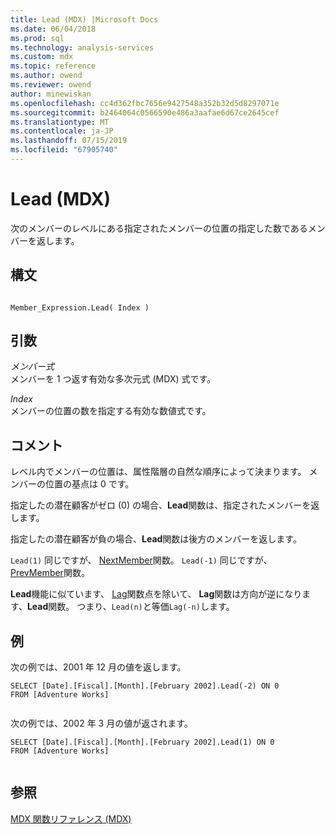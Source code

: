 ```yaml
---
title: Lead (MDX) |Microsoft Docs
ms.date: 06/04/2018
ms.prod: sql
ms.technology: analysis-services
ms.custom: mdx
ms.topic: reference
ms.author: owend
ms.reviewer: owend
author: minewiskan
ms.openlocfilehash: cc4d362fbc7656e9427548a352b32d5d8297071e
ms.sourcegitcommit: b2464064c0566590e486a3aafae6d67ce2645cef
ms.translationtype: MT
ms.contentlocale: ja-JP
ms.lasthandoff: 07/15/2019
ms.locfileid: "67905740"
---
```

# <a name="lead-mdx"></a>Lead (MDX)


  次のメンバーのレベルにある指定されたメンバーの位置の指定した数であるメンバーを返します。  
  
## <a name="syntax"></a>構文  
  
```  
  
Member_Expression.Lead( Index )  
```  
  
## <a name="arguments"></a>引数  
 *メンバー式*  
 メンバーを 1 つ返す有効な多次元式 (MDX) 式です。  
  
 *Index*  
 メンバーの位置の数を指定する有効な数値式です。  
  
## <a name="remarks"></a>コメント  
 レベル内でメンバーの位置は、属性階層の自然な順序によって決まります。 メンバーの位置の基点は 0 です。  
  
 指定したの潜在顧客がゼロ (0) の場合、**Lead**関数は、指定されたメンバーを返します。  
  
 指定したの潜在顧客が負の場合、**Lead**関数は後方のメンバーを返します。  
  
 `Lead(1)` 同じですが、 [NextMember](../mdx/nextmember-mdx.md)関数。 `Lead(-1)` 同じですが、 [PrevMember](../mdx/prevmember-mdx.md)関数。  
  
 **Lead**機能に似ています、 [Lag](../mdx/lag-mdx.md)関数点を除いて、 **Lag**関数は方向が逆になります、**Lead**関数。 つまり、`Lead(n)`と等価`Lag(-n)`します。  
  
## <a name="example"></a>例  
 次の例では、2001 年 12 月の値を返します。  
  
```  
SELECT [Date].[Fiscal].[Month].[February 2002].Lead(-2) ON 0  
FROM [Adventure Works]  
  
```  
  
 次の例では、2002 年 3 月の値が返されます。  
  
```  
SELECT [Date].[Fiscal].[Month].[February 2002].Lead(1) ON 0  
FROM [Adventure Works]  
  
```  
  
## <a name="see-also"></a>参照  
 [MDX 関数リファレンス &#40;MDX&#41;](../mdx/mdx-function-reference-mdx.md)  
  
  

